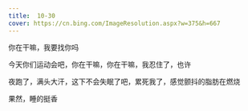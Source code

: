 ```yaml
---
title:  10-30
cover: https://cn.bing.com/ImageResolution.aspx?w=375&h=667
---
```

你在干嘛，我要找你吗

今天你们运动会吧，你在干嘛，你在干嘛，我忍住了，也许

夜跑了，满头大汗，这下不会失眠了吧，累死我了，感觉颤抖的脂肪在燃烧

果然，睡的挺香